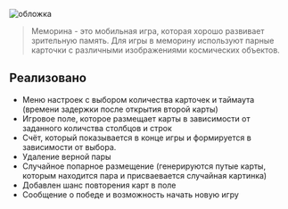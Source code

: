 ![обложка](https://zigorewslike.github.io/github_rep/memory_game/title.png)

> Меморина - это мобильная игра, которая хорошо развивает зрительную память. Для игры в меморину используют парные карточки с различными изображениями космических объектов.

## Реализовано
- Меню настроек с выбором количества карточек и таймаута (времени задержки после открытия второй карты)
- Игровое поле, которое размещает карты в зависимости от заданного количства столбцов и строк
- Счёт, который показывается в конце игры и формируется в зависимости от выбора.
- Удаление верной пары
- Случайное попарное размещение (генерируются путые карты, которым находится пара и присваевается случайная картинка)
- Добавлен шанс повторения карт в поле
- Сообщение о победе и возможность начать новую игру
